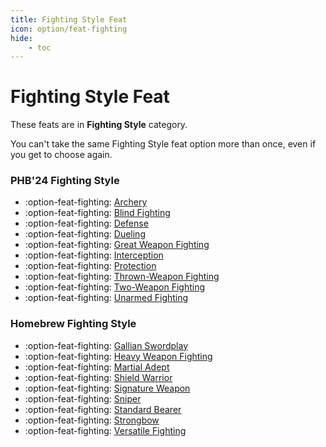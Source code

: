 ```yaml
---
title: Fighting Style Feat
icon: option/feat-fighting
hide:
    - toc
---
```


# Fighting Style Feat

These feats are in **Fighting Style** category.

You can't take the same Fighting Style feat option more than once, even if you get to choose again.

### PHB'24 Fighting Style

<div class="grid cards" markdown>

- :option-feat-fighting: [Archery](phb24.md#archery)
- :option-feat-fighting: [Blind Fighting](phb24.md#blind-fighting)
- :option-feat-fighting: [Defense](phb24.md#defense)
- :option-feat-fighting: [Dueling](phb24.md#dueling)
- :option-feat-fighting: [Great Weapon Fighting](phb24.md#great-weapon-fighting)
- :option-feat-fighting: [Interception](phb24.md#interception)
- :option-feat-fighting: [Protection](phb24.md#protection)
- :option-feat-fighting: [Thrown-Weapon Fighting](phb24.md#thrown-weapon-fighting)
- :option-feat-fighting: [Two-Weapon Fighting](phb24.md#two-weapon-fighting)
- :option-feat-fighting: [Unarmed Fighting](phb24.md#unarmed-fighting)
  
</div>

### Homebrew Fighting Style

<div class="grid cards" markdown>

- :option-feat-fighting: [Gallian Swordplay](hb.md#gallian-swordplay)
- :option-feat-fighting: [Heavy Weapon Fighting](hb.md#heavy-weapon-fighting)
- :option-feat-fighting: [Martial Adept](hb.md#martial-adept)
- :option-feat-fighting: [Shield Warrior](hb.md#shield-warrior)
- :option-feat-fighting: [Signature Weapon](hb.md#signature-weapon)
- :option-feat-fighting: [Sniper](hb.md#sniper)
- :option-feat-fighting: [Standard Bearer](hb.md#standard-bearer)
- :option-feat-fighting: [Strongbow](hb.md#strongbow)
- :option-feat-fighting: [Versatile Fighting](hb.md#versatile-fighting)

</div>
